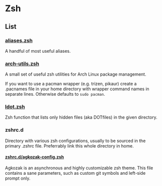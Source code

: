 # Zsh

## List

### [aliases.zsh](aliases.zsh)

A handful of most useful aliases.

### [arch-utils.zsh](arch-utils.zsh)

A small set of useful zsh utilities for Arch Linux package management.

If you want to use a pacman wrapper (e.g. trizen, pikaur)
create a .pacnames file in your home directory with
wrapper command names in separate lines.
Otherwise defaults to `sudo pacman`.

### [ldot.zsh](ldot.zsh)

Zsh function that lists only hidden files (aka DOTfiles) in the given directory.

### zshrc.d

Directory with various zsh configurations, usually to be sourced in the primary .zshrc file.
Preferrably link this whole directory in home.

#### [zshrc.d/agkozak-config.zsh](zshrc.d/agkozak-config.zsh)

Agkozak is an asynchronous and highly customizable zsh theme.
This file contains a sane parameters, such as custom git symbols and left-side prompt only.
